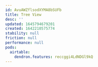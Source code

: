 ```yaml
---
id: AvuAWZflsodXYMA8bSUFb
title: Tree View
desc: ''
updated: 1645794679201
created: 1642210575774
stability: null
friction: null
performance: null
pods:
  airtable:
    dendron.features: reccggi4LdNDGl9kQ
---
```


